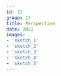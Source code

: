 ```yaml
---
id: 15
group: 17
title: Perspective
date: 2022
images:
- 'sketch_1'
- 'sketch_2'
- 'sketch_3'
- 'sketch_4'
- 'sketch_5'
---
```

